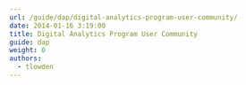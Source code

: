 ```yaml
---
url: /guide/dap/digital-analytics-program-user-community/
date: 2014-01-16 3:19:00
title: Digital Analytics Program User Community
guide: dap
weight: 0
authors:
  - tlowden
---
```

